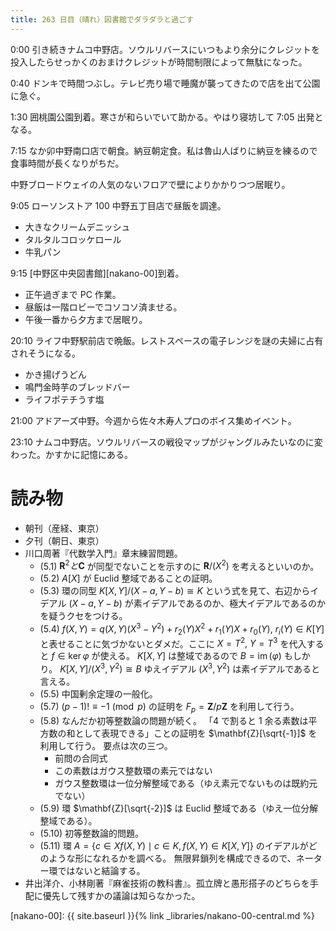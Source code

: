 ```yaml
---
title: 263 日目（晴れ）図書館でダラダラと過ごす
---
```


0:00 引き続きナムコ中野店。ソウルリバースにいつもより余分にクレジットを投入したらせっかくのおまけクレジットが時間制限によって無駄になった。

0:40 ドンキで時間つぶし。テレビ売り場で睡魔が襲ってきたので店を出て公園に急ぐ。

1:30 囲桃園公園到着。寒さが和らいでいて助かる。やはり寝坊して 7:05 出発となる。

7:15 なか卯中野南口店で朝食。納豆朝定食。私は魯山人ばりに納豆を練るので食事時間が長くなりがちだ。

中野ブロードウェイの人気のないフロアで壁によりかかりつつ居眠り。

9:05 ローソンストア 100 中野五丁目店で昼飯を調達。
* 大きなクリームデニッシュ
* タルタルコロッケロール
* 牛乳パン

9:15 [中野区中央図書館][nakano-00]到着。
* 正午過ぎまで PC 作業。
* 昼飯は一階ロビーでコソコソ済ませる。
* 午後一番から夕方まで居眠り。

20:10 ライフ中野駅前店で晩飯。レストスペースの電子レンジを謎の夫婦に占有されそうになる。
* かき揚げうどん
* 鳴門金時芋のブレッドバー
* ライフポテチうす塩

21:00 アドアーズ中野。今週から佐々木寿人プロのボイス集めイベント。

23:10 ナムコ中野店。ソウルリバースの戦役マップがジャングルみたいなのに変わった。かすかに記憶にある。

# 読み物

* 朝刊（産経、東京）
* 夕刊（朝日、東京）
* 川口周著『代数学入門』章末練習問題。
  * (5.1) $\mathbf{R}^2 と \mathbf{C}$ が同型でないことを示すのに $\mathbf{R}/(X^2)$ を考えるといいのか。
  * (5.2) $A[X]$ が Euclid 整域であることの証明。
  * (5.3) 環の同型 $K[X, Y]/(X - a, Y - b) \cong K$ という式を見て、右辺からイデアル
    $(X - a, Y - b)$ が素イデアルであるのか、極大イデアルであるのかを疑うクセをつける。
  * (5.4) $f(X, Y) = q(X, Y)(X^3 - Y^2) + r_2(Y)X^2 + r_1(Y)X + r_0(Y),\ r_i(Y) \in K[Y]$
    と表せることに気づかないとダメだ。ここに $X = T^2,\ Y = T^3$ を代入すると $f \in \ker{\varphi}$ が使える。
    $K[X, Y]$ は整域であるので $B = \operatorname{im}(\varphi)$ もしかり。
    $K[X, Y]/(X^3, Y^2) \cong B$ ゆえイデアル $(X^3, Y^2)$ は素イデアルであると言える。
  * (5.5) 中国剰余定理の一般化。
  * (5.7) $(p - 1)! \equiv -1 \pmod{p}$ の証明を $F_p = \mathbf{Z}/p\mathbf{Z}$ を利用して行う。
  * (5.8) なんだか初等整数論の問題が続く。
    「4 で割ると 1 余る素数は平方数の和として表現できる」ことの証明を $\mathbf{Z}[\sqrt{-1}]$ を利用して行う。
    要点は次の三つ。
    * 前問の合同式
    * この素数はガウス整数環の素元ではない
    * ガウス整数環は一位分解整域である（ゆえ素元でないものは既約元でない）
  * (5.9) 環 $\mathbf{Z}[\sqrt{-2}]$ は Euclid 整域である（ゆえ一位分解整域である）。
  * (5.10) 初等整数論的問題。
  * (5.11) 環 $A = \{c \in X f(X, Y)\mid c \in K, f(X, Y) \in K[X, Y]\}$ のイデアルがどのような形になれるかを調べる。
    無限昇鎖列を構成できるので、ネーター環ではないと結論する。
* 井出洋介、小林剛著『麻雀技術の教科書』。孤立牌と愚形搭子のどちらを手配に優先して残すかの議論は知らなかった。

[nakano-00]: {{ site.baseurl }}{% link _libraries/nakano-00-central.md %}
